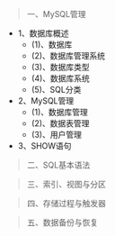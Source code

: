 >一、MySQL管理
- 1、数据库概述
    - (1)、数据库
    - (2)、数据库管理系统
    - (3)、数据库类型
    - (4)、数据库系统
    - (5)、SQL分类
- 2、MySQL管理
    - (1)、数据库管理
    - (2)、数据表管理
    - (3)、用户管理
- 3、SHOW语句

>二、SQL基本语法

>三、索引、视图与分区

>四、存储过程与触发器

>五、数据备份与恢复